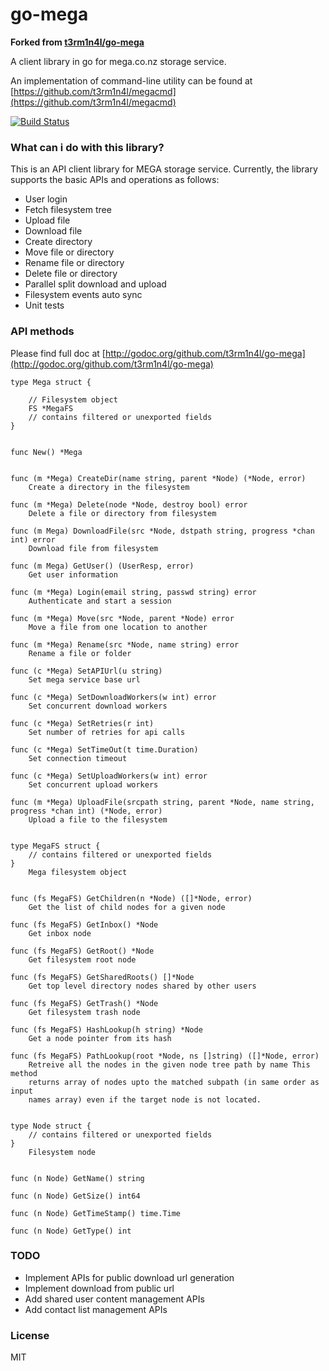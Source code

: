 go-mega
=======

**Forked from [t3rm1n4l/go-mega](https://github.com/t3rm1n4l/go-mega])**

A client library in go for mega.co.nz storage service.

An implementation of command-line utility can be found at [https://github.com/t3rm1n4l/megacmd](https://github.com/t3rm1n4l/megacmd)

[![Build Status](https://secure.travis-ci.org/t3rm1n4l/go-mega.png?branch=master)](http://travis-ci.org/t3rm1n4l/go-mega)

### What can i do with this library?
This is an API client library for MEGA storage service. Currently, the library supports the basic APIs and operations as follows:
  - User login
  - Fetch filesystem tree
  - Upload file
  - Download file
  - Create directory
  - Move file or directory
  - Rename file or directory
  - Delete file or directory
  - Parallel split download and upload
  - Filesystem events auto sync
  - Unit tests

### API methods

Please find full doc at [http://godoc.org/github.com/t3rm1n4l/go-mega](http://godoc.org/github.com/t3rm1n4l/go-mega)

    type Mega struct {

        // Filesystem object
        FS *MegaFS
        // contains filtered or unexported fields
    }


    func New() *Mega


    func (m *Mega) CreateDir(name string, parent *Node) (*Node, error)
        Create a directory in the filesystem

    func (m *Mega) Delete(node *Node, destroy bool) error
        Delete a file or directory from filesystem

    func (m Mega) DownloadFile(src *Node, dstpath string, progress *chan int) error
        Download file from filesystem

    func (m Mega) GetUser() (UserResp, error)
        Get user information

    func (m *Mega) Login(email string, passwd string) error
        Authenticate and start a session

    func (m *Mega) Move(src *Node, parent *Node) error
        Move a file from one location to another

    func (m *Mega) Rename(src *Node, name string) error
        Rename a file or folder

    func (c *Mega) SetAPIUrl(u string)
        Set mega service base url

    func (c *Mega) SetDownloadWorkers(w int) error
        Set concurrent download workers

    func (c *Mega) SetRetries(r int)
        Set number of retries for api calls

    func (c *Mega) SetTimeOut(t time.Duration)
        Set connection timeout

    func (c *Mega) SetUploadWorkers(w int) error
        Set concurrent upload workers

    func (m *Mega) UploadFile(srcpath string, parent *Node, name string, progress *chan int) (*Node, error)
        Upload a file to the filesystem


    type MegaFS struct {
        // contains filtered or unexported fields
    }
        Mega filesystem object


    func (fs MegaFS) GetChildren(n *Node) ([]*Node, error)
        Get the list of child nodes for a given node

    func (fs MegaFS) GetInbox() *Node
        Get inbox node

    func (fs MegaFS) GetRoot() *Node
        Get filesystem root node

    func (fs MegaFS) GetSharedRoots() []*Node
        Get top level directory nodes shared by other users

    func (fs MegaFS) GetTrash() *Node
        Get filesystem trash node

    func (fs MegaFS) HashLookup(h string) *Node
        Get a node pointer from its hash

    func (fs MegaFS) PathLookup(root *Node, ns []string) ([]*Node, error)
        Retreive all the nodes in the given node tree path by name This method
        returns array of nodes upto the matched subpath (in same order as input
        names array) even if the target node is not located.


    type Node struct {
        // contains filtered or unexported fields
    }
        Filesystem node


    func (n Node) GetName() string

    func (n Node) GetSize() int64

    func (n Node) GetTimeStamp() time.Time

    func (n Node) GetType() int

### TODO
  - Implement APIs for public download url generation
  - Implement download from public url
  - Add shared user content management APIs
  - Add contact list management APIs

### License

MIT
